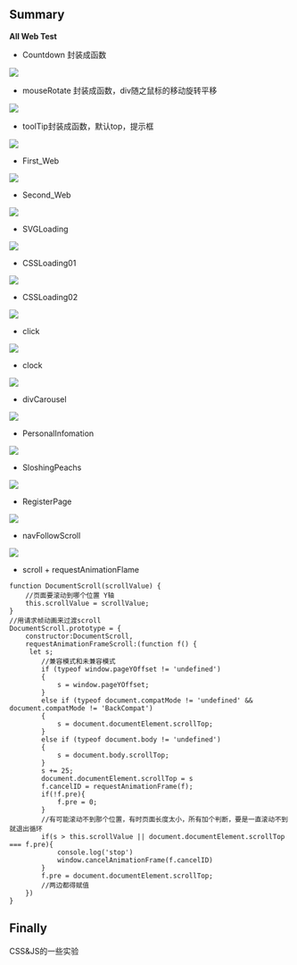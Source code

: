 ## Summary
**All Web Test**

* Countdown 封装成函数

![](IllustrateImg/Countdown.gif)

* mouseRotate 封装成函数，div随之鼠标的移动旋转平移

![](IllustrateImg/mouseRotate.gif)

* toolTip封装成函数，默认top，提示框

![](IllustrateImg/toolTip.gif)

* First_Web

![](IllustrateImg/first.gif)

* Second_Web

![](IllustrateImg/second.gif)

* SVGLoading

![](IllustrateImg/SVGLoading.gif)

* CSSLoading01

![](IllustrateImg/CSSLoading01.gif)

* CSSLoading02

![](IllustrateImg/CSSLoading02.gif)

* click

![](IllustrateImg/click&ripple.gif)

* clock

![](IllustrateImg/clock.gif)

* divCarousel

![](IllustrateImg/divCauousel.gif)

* PersonalInfomation

![](IllustrateImg/PersonalInfomation.gif)

* SloshingPeachs

![](IllustrateImg/SloshingPeachs.gif)

* RegisterPage

![](IllustrateImg/Register.gif)

* navFollowScroll

![](IllustrateImg/navScroll.gif)

* scroll + requestAnimationFlame

```
function DocumentScroll(scrollValue) {
    //页面要滚动到哪个位置 Y轴
    this.scrollValue = scrollValue;
}
//用请求帧动画来过渡scroll
DocumentScroll.prototype = {
    constructor:DocumentScroll,
    requestAnimationFrameScroll:(function f() {
     let s;
        //兼容模式和未兼容模式
        if (typeof window.pageYOffset != 'undefined')
        {
            s = window.pageYOffset;
        }
        else if (typeof document.compatMode != 'undefined' &&    document.compatMode != 'BackCompat')
        {
            s = document.documentElement.scrollTop;
        }
        else if (typeof document.body != 'undefined')
        {
            s = document.body.scrollTop;
        }
        s += 25;
        document.documentElement.scrollTop = s
        f.cancelID = requestAnimationFrame(f);
        if(!f.pre){
            f.pre = 0;
        }
        //有可能滚动不到那个位置，有时页面长度太小，所有加个判断，要是一直滚动不到就退出循环
        if(s > this.scrollValue || document.documentElement.scrollTop === f.pre){
            console.log('stop')
            window.cancelAnimationFrame(f.cancelID)
        }
        f.pre = document.documentElement.scrollTop;
        //两边都得赋值
    })
}
```
Finally
-----
CSS&JS的一些实验
